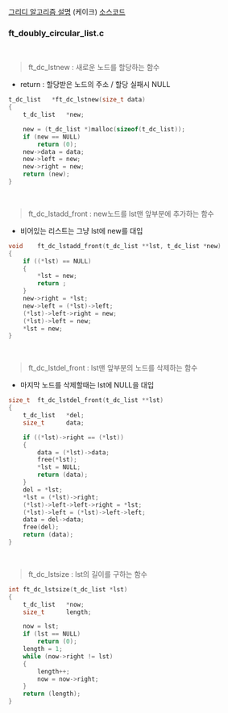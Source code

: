 [그리디 알고리즘 설명](https://techdebt.tistory.com/27) (케이크)
[소스코드](https://github.com/JeonYoungHo-youjeon/push_swap/blob/master/push_swap.h)


### ft_doubly_circular_list.c

<br>

>ft_dc_lstnew : 새로운 노드를 할당하는 함수
- return : 할당받은 노드의 주소 / 할당 실패시 NULL
``` c
t_dc_list	*ft_dc_lstnew(size_t data)
{
	t_dc_list	*new;

	new = (t_dc_list *)malloc(sizeof(t_dc_list));
	if (new == NULL)
		return (0);
	new->data = data;
	new->left = new;
	new->right = new;
	return (new);
}
```

<br>

>ft_dc_lstadd_front : new노드를 lst맨 앞부분에 추가하는 함수
- 비어있는 리스트는 그냥 lst에 new를 대입
``` c
void	ft_dc_lstadd_front(t_dc_list **lst, t_dc_list *new)
{
	if ((*lst) == NULL)
	{
		*lst = new;
		return ;
	}
	new->right = *lst;
	new->left = (*lst)->left;
	(*lst)->left->right = new;
	(*lst)->left = new;
	*lst = new;
}
```

<br>

>ft_dc_lstdel_front : lst맨 앞부분의 노드를 삭제하는 함수
- 마지막 노드를 삭제할때는 lst에 NULL을 대입
``` c
size_t	ft_dc_lstdel_front(t_dc_list **lst)
{
	t_dc_list	*del;
	size_t		data;

	if ((*lst)->right == (*lst))
	{
		data = (*lst)->data;
		free(*lst);
		*lst = NULL;
		return (data);
	}
	del = *lst;
	*lst = (*lst)->right;
	(*lst)->left->left->right = *lst;
	(*lst)->left = (*lst)->left->left;
	data = del->data;
	free(del);
	return (data);
}
```

<br>

>ft_dc_lstsize : lst의 길이를 구하는 함수
``` c
int	ft_dc_lstsize(t_dc_list *lst)
{
	t_dc_list	*now;
	size_t		length;

	now = lst;
	if (lst == NULL)
		return (0);
	length = 1;
	while (now->right != lst)
	{
		length++;
		now = now->right;
	}
	return (length);
}
```

<br>
